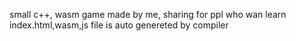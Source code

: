 small c++, wasm game made by me, sharing for ppl who wan learn
index.html,wasm,js file is auto genereted by compiler
